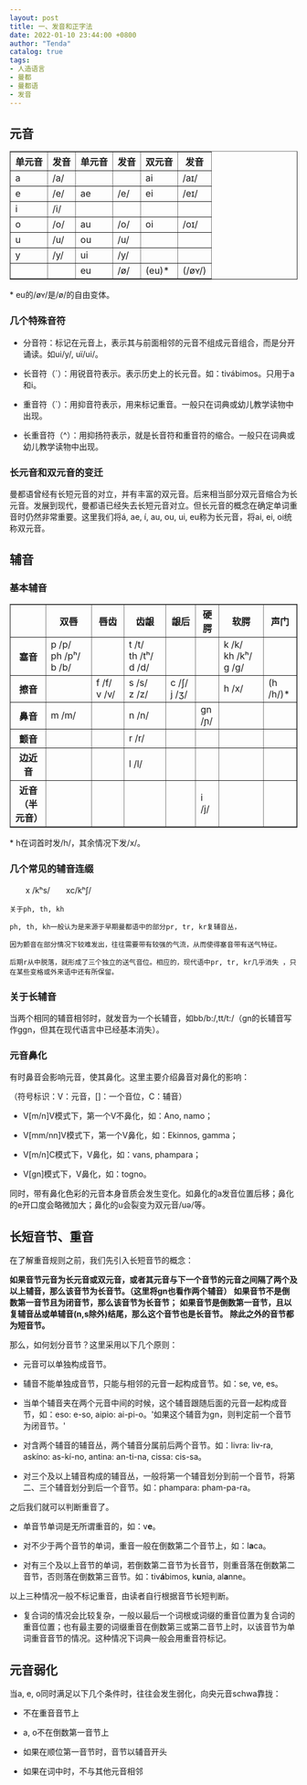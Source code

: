 ```yaml
---
layout: post
title: 一、发音和正字法
date: 2022-01-10 23:44:00 +0800
author: "Tenda"
catalog: true
tags:
- 人造语言
- 曼都
- 曼都语
- 发音
---
```


## 元音

<table border="1">
  <tr>
    <th>单元音</th>
    <th>发音</th>
    <th>单元音</th>
    <th>发音</th>
    <th>双元音</th>
    <th>发音</th>
  </tr>
  <tr>
    <td>a</td>
    <td>/a/</td>
    <td></td>
    <td></td>
    <td>ai</td>
    <td>/aɪ/</td>
  </tr>
  <tr>
    <td>e</td>
    <td>/e/</td>
    <td>ae</td>
    <td>/e/</td>
    <td>ei</td>
    <td>/eɪ/</td>
  </tr>
  <tr>
    <td>i</td>
    <td>/i/</td>
    <td></td>
    <td></td>
    <td></td>
    <td></td>
  </tr>
  <tr>
    <td>o</td>
    <td>/o/</td>
    <td>au</td>
    <td>/o/</td>
    <td>oi</td>
    <td>/oɪ/</td>
  </tr>
  <tr>
    <td>u</td>
    <td>/u/</td>
    <td>ou</td>
    <td>/u/</td>
    <td></td>
    <td></td>
  </tr>
  <tr>
    <td>y</td>
    <td>/y/</td>
    <td>ui</td>
    <td>/y/</td>
    <td></td>
    <td></td>
  </tr>
  <tr>
    <td></td>
    <td></td>
    <td>eu</td>
    <td>/ø/</td>
    <td>(eu)*</td>
    <td>(/øʏ/)</td>
  </tr>
</table>

\* eu的/øʏ/是/ø/的自由变体。

### 几个特殊音符

* 分音符：标记在元音上，表示其与前面相邻的元音不组成元音组合，而是分开诵读。如ui/y/, uï/ui/。

* 长音符（´）：用锐音符表示。表示历史上的长元音。如：tivábimos。只用于a和i。

* 重音符（`）：用抑音符表示，用来标记重音。一般只在词典或幼儿教学读物中出现。

* 长重音符（^）：用抑扬符表示，就是长音符和重音符的缩合。一般只在词典或幼儿教学读物中出现。

### 长元音和双元音的变迁

曼都语曾经有长短元音的对立，并有丰富的双元音。后来相当部分双元音缩合为长元音。发展到现代，曼都语已经失去长短元音对立。但长元音的概念在确定单词重音时仍然非常重要。这里我们将á, ae, í, au, ou, ui, eu称为长元音，将ai, ei, oi统称双元音。

## 辅音

### 基本辅音

<table border="1">
  <tr>
    <th></th>
    <th>双唇</th>
    <th>唇齿</th>
    <th>齿龈</th>
    <th>龈后</th>
    <th>硬腭</th>
    <th>软腭</th>
    <th>声门</th>
  </tr>
  <tr>
    <th>塞音</th>
    <td>p /p/　ph /pʰ/　b /b/</td>
    <td></td>
    <td>t /t/　th /tʰ/　d /d/</td>
    <td></td>
    <td></td>
    <td>k /k/　kh /kʰ/　g /g/</td>
    <td></td>
  </tr>
  <tr>
    <th>擦音</th>
    <td></td>
    <td>f /f/　v /v/</td>
    <td>s /s/　z /z/</td>
    <td>c /ʃ/　j /ʒ/</td>
    <td></td>
    <td>h /x/</td>
    <td>(h /h/)*</td>
  </tr>
  <tr>
    <th>鼻音</th>
    <td>m /m/</td>
    <td></td>
    <td>n /n/</td>
    <td></td>
    <td>gn /ɲ/</td>
    <td></td>
    <td></td>
  </tr>
  <tr>
    <th>颤音</th>
    <td></td>
    <td></td>
    <td>r /r/</td>
    <td></td>
    <td></td>
    <td></td>
    <td></td>
  </tr>
  <tr>
    <th>边近音</th>
    <td></td>
    <td></td>
    <td>l /l/</td>
    <td></td>
    <td></td>
    <td></td>
    <td></td>
  </tr>
  <tr>
    <th>近音（半元音）</th>
    <td></td>
    <td></td>
    <td></td>
    <td></td>
    <td>i /j/</td>
    <td></td>
    <td></td>
  </tr>
</table>

\* h在词首时发/h/，其余情况下发/x/。

### 几个常见的辅音连缀

　　x /kʰs/　　xc/kʰʃ/

```
关于ph, th, kh

ph, th, kh一般认为是来源于早期曼都语中的部分pr, tr, kr复辅音丛，
  
因为颤音在部分情况下较难发出，往往需要带有较强的气流，从而使得塞音带有送气特征。
   
后期r从中脱落，就形成了三个独立的送气音位。相应的，现代语中pr, tr, kr几乎消失 ，只在某些变格或外来语中还有所保留。

```

### 关于长辅音

当两个相同的辅音相邻时，就发音为一个长辅音，如bb/b:/,tt/t:/（gn的长辅音写作ggn，但其在现代语言中已经基本消失）。

### 元音鼻化

有时鼻音会影响元音，使其鼻化。这里主要介绍鼻音对鼻化的影响：

（符号标识：V：元音，[]：一个音位，C：辅音）

* V[m/n]V模式下，第一个V不鼻化，如：Ano, namo；

* V[mm/nn]V模式下，第一个V鼻化，如：Ekinnos, gamma；

* V[m/n]C模式下，V鼻化，如：vans, phampara；

* V[gn]模式下，V鼻化，如：togno。

同时，带有鼻化色彩的元音本身音质会发生变化。如鼻化的a发音位置后移；鼻化的e开口度会略微加大；鼻化的u会裂变为双元音/uə/等。

## 长短音节、重音

在了解重音规则之前，我们先引入长短音节的概念：

**如果音节元音为长元音或双元音，或者其元音与下一个音节的元音之间隔了两个及以上辅音，那么该音节为长音节。（这里将gn也看作两个辅音）**
**如果音节不是倒数第一音节且为闭音节，那么该音节为长音节；**
**如果音节是倒数第一音节，且以复辅音丛或单辅音(n,s除外)结尾，那么这个音节也是长音节。**
**除此之外的音节都为短音节。**

那么，如何划分音节？这里采用以下几个原则：

+ 元音可以单独构成音节。

+ 辅音不能单独成音节，只能与相邻的元音一起构成音节。如：se, ve, es。

+ 当单个辅音夹在两个元音中间的时候，这个辅音跟随后面的元音一起构成音节，如：eso: e-so, aipio: ai-pi-o。'如果这个辅音为gn，则判定前一个音节为闭音节。'

+ 对含两个辅音的辅音丛，两个辅音分属前后两个音节。如：livra: liv-ra, askíno: as-kí-no, antina: an-ti-na, cissa: cis-sa。

+ 对三个及以上辅音构成的辅音丛，一般将第一个辅音划分到前一个音节，将第二、三个辅音划分到后一个音节。如：phampara: pham-pa-ra。

之后我们就可以判断重音了。

+ 单音节单词是无所谓重音的，如：v**e**。

+ 对不少于两个音节的单词，重音一般在倒数第二个音节上，如：l**a**ca。

+ 对有三个及以上音节的单词，若倒数第二音节为长音节，则重音落在倒数第二音节，否则落在倒数第三音节。如：tiv**á**bimos, k**u**nia, al**a**nne。

以上三种情况一般不标记重音，由读者自行根据音节长短判断。

+ 复合词的情况会比较复杂，一般以最后一个词根或词缀的重音位置为复合词的重音位置；也有最主要的词缀重音在倒数第三或第二音节上时，以该音节为单词重音音节的情况。这种情况下词典一般会用重音符标记。

## 元音弱化

当a, e, o同时满足以下几个条件时，往往会发生弱化，向央元音schwa靠拢：

+ 不在重音音节上

+ a, o不在倒数第一音节上

+ 如果在顺位第一音节时，音节以辅音开头

+ 如果在词中时，不与其他元音相邻
